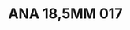 ---
title: ANA 18,5MM 017
date: 
draft: false

# descripcion
description : Anillo de plata 925 y nácar

materials: Plata 925

color: 

dimensions: 18.5mm diámetro

code: 05-29-1283

type: "Anillos"

categories: []

price: $13.760,00

price_eftvo: $11.700,00

# Images
# first image will be shown in the product page
images:
  # - image: "images/path_to_image"
  # La ubicacion de las imagenes es imagenes/Anillos/Anillos.Nácar/05-29-1283-ana-18,5mm-017

---